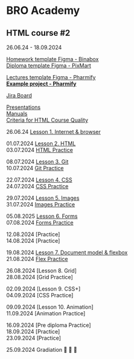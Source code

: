 # BRO Academy 

## HTML course #2

26.06.24 - 18.09.2024

[Homework template Figma - Binabox](https://www.figma.com/design/jqIedRSOsKC20T9QeDDNdL/BinaBox-UI-KIT?m=auto&t=gBzlUoU5MRyDe3QY-6) <br />
[Diploma template Figma - PixMart](https://www.figma.com/design/7HK7TzghZnR3ZhxB18Rrox/PixMart---Website-UI-Figma?m=auto&t=NJEjEybOi163nD7Z-6)  <br />

[Lectures template Figma - Pharmify](https://www.figma.com/design/auFieaBExddBH3NrBBcx2N/Pharmify-UI-KIT?t=gBzlUoU5MRyDe3QY-1) <br />
**[Example project - Pharmify](https://github.com/broacademy/pharmify)**<br />

[Jira Board](https://bro-academy.atlassian.net/jira/core/projects/BAHC2/board) <br />

[Presentations](presentations) <br />
[Manuals](manuals)  <br />
[Criteria for HTML Course Quality](criteria.md)  <br />

26.06.24 [Lesson 1. Internet & browser](lesson-1.md)  <br />
  
01.07.2024 [Lesson 2. HTML](lesson-2.md) <br />
03.07.2024 [HTML Practice](practice/practice-2.pdf) <br />
  
08.07.2024 [Lesson 3. Git](lesson-3.md)  <br />
10.07.2024 [Git Practice](practice/practice-3.pdf) <br />
<!-- (lesson-3.md)  -->
22.07.2024 [Lesson 4. CSS](lesson-4.md) <br />
24.07.2024 [CSS Practice](practice/practice-4.pdf)<br />
<!-- (lesson-4.md) -->
29.07.2024 [Lesson 5. Images](lesson-5.md)  <br />
31.07.2024 [Images Practice](practice/practice-5.pdf)  <br />
<!-- (lesson-5.md)  -->
05.08.2025 [Lesson 6. Forms](lesson-6.md) <br />
07.08.2024 [Forms Practice](https://codepen.io/broacademy/pen/dyBRzjZ)  <br />
<!-- (lesson-6.md)  -->
12.08.2024 [Practice]  <br />
14.08.2024 [Practice] <br />
 
19.08.2024 [Lesson 7. Document model & flexbox](lesson-7.md) <br />
21.08.2024 [Flex Practice](practice/practice-7.pdf) <br />
<!-- (lesson-7.md) -->
26.08.2024 [Lesson 8. Grid]<br />
28.08.2024 [Grid Practice] <br />
<!-- (lesson-8.md)  -->
02.09.2024 [Lesson 9. CSS+]  <br />
04.09.2024 [CSS Practice]  <br />
<!-- (lesson-9.md)  -->
09.09.2024 [Lesson 10. Animation]<br />
11.09.2024 [Animation Practice]<br />
<!-- (lesson-10.md)  -->
16.09.2024 [Pre diploma Practice]<br />
18.09.2024 [Practice] <br />
23.09.2024 [Practice]<br />
<!-- (pre-final-practise.md) -->
25.09.2024 Gradiation :tada: :tada: :tada: <br />
<!-- (final.md)  -->
